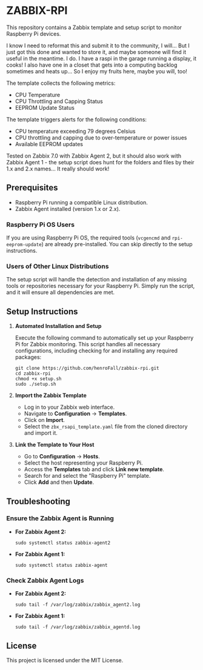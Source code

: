 # ZABBIX-RPI

This repository contains a Zabbix template and setup script to monitor Raspberry Pi devices. 

I know I need to reformat this and submit it to the community, I will... But I just got this done and wanted to store it, and maybe someone will find it useful in the meantime. I do. I have a raspi in the garage running a display, it cooks! I also have one in a closet that gets into a computing backlog sometimes and heats up... So I enjoy my fruits here, maybe you will, too!

The template collects the following metrics:

- CPU Temperature
- CPU Throttling and Capping Status
- EEPROM Update Status

The template triggers alerts for the following conditions:
- CPU temperature exceeding 79 degrees Celsius
- CPU throttling and capping due to over-temperature or power issues
- Available EEPROM updates

Tested on Zabbix 7.0 with Zabbix Agent 2, but it should also work with Zabbix Agent 1 - the setup script does hunt for the folders and files by their 1.x and 2.x names... It really should work!

## Prerequisites

- Raspberry Pi running a compatible Linux distribution.
- Zabbix Agent installed (version 1.x or 2.x).

### Raspberry Pi OS Users
If you are using Raspberry Pi OS, the required tools (`vcgencmd` and `rpi-eeprom-update`) are already pre-installed. You can skip directly to the setup instructions.

### Users of Other Linux Distributions
The setup script will handle the detection and installation of any missing tools or repositories necessary for your Raspberry Pi. Simply run the script, and it will ensure all dependencies are met.

## Setup Instructions

1. **Automated Installation and Setup**

    Execute the following command to automatically set up your Raspberry Pi for Zabbix monitoring. This script handles all necessary configurations, including checking for and installing any required packages:

    ```
    git clone https://github.com/henroFall/zabbix-rpi.git
    cd zabbix-rpi
    chmod +x setup.sh
    sudo ./setup.sh
    ```

2. **Import the Zabbix Template**

    - Log in to your Zabbix web interface.
    - Navigate to **Configuration** -> **Templates**.
    - Click on **Import**.
    - Select the `zbx_rsapi_template.yaml` file from the cloned directory and import it.

3. **Link the Template to Your Host**

    - Go to **Configuration** -> **Hosts**.
    - Select the host representing your Raspberry Pi.
    - Access the **Templates** tab and click **Link new template**.
    - Search for and select the "Raspberry Pi" template.
    - Click **Add** and then **Update**.

## Troubleshooting

### Ensure the Zabbix Agent is Running

- **For Zabbix Agent 2:**
    ```
    sudo systemctl status zabbix-agent2
    ```

- **For Zabbix Agent 1:**
    ```
    sudo systemctl status zabbix-agent
    ```

### Check Zabbix Agent Logs

- **For Zabbix Agent 2:**
    ```
    sudo tail -f /var/log/zabbix/zabbix_agent2.log
    ```

- **For Zabbix Agent 1:**
    ```
    sudo tail -f /var/log/zabbix/zabbix_agentd.log
    ```

## License

This project is licensed under the MIT License.
